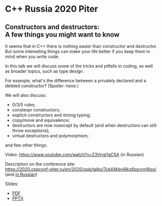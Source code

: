 # C++ Russia 2020 Piter

## Constructors and destructors:<br>A few things you might want to know

It seems that in C++ there is nothing easier than constructor and destructor. But some interesting things can make your life better if you keep them in mind when you write code.

In this talk we will discuss some of the tricks and pitfalls in coding, as well as broader topics, such as type design.

For example, what's the difference between a privately declared and a deleted constructor? (Spoiler: none.)

We will also discuss:

* 0/3/5 rules;
* constexpr constructors;
* explicit constructors and strong typing;
* copy/move and equivalence;
* destructors are now noexcept by default (and when destructors can still throw exceptions);
* virtual destructors and polymorphism;

and few other things.

Video: [https://www.youtube.com/<wbr>watch?v=Z3Vngj1gC5A](https://www.youtube.com/watch?v=Z3Vngj1gC5A) (in Russian)

Description on the conference site:  
[https://2020.cppconf-piter.ru/<wbr>en/<wbr>2020/<wbr>spb/<wbr>talks/<wbr>7ck44kbyl6kz6pzvnni8zo/](https://2020.cppconf-piter.ru/en/2020/spb/talks/7ck44kbyl6kz6pzvnni8zo/)  
(and [in Russian](https://2020.cppconf-piter.ru/2020/spb/talks/7ck44kbyl6kz6pzvnni8zo/))

Slides:
* [PDF](Constructors%20and%20destructors-A%20few%20things%20you%20might%20want%20to%20know.pdf)
* [PPTX](Constructors%20and%20destructors-A%20few%20things%20you%20might%20want%20to%20know.pptx)
